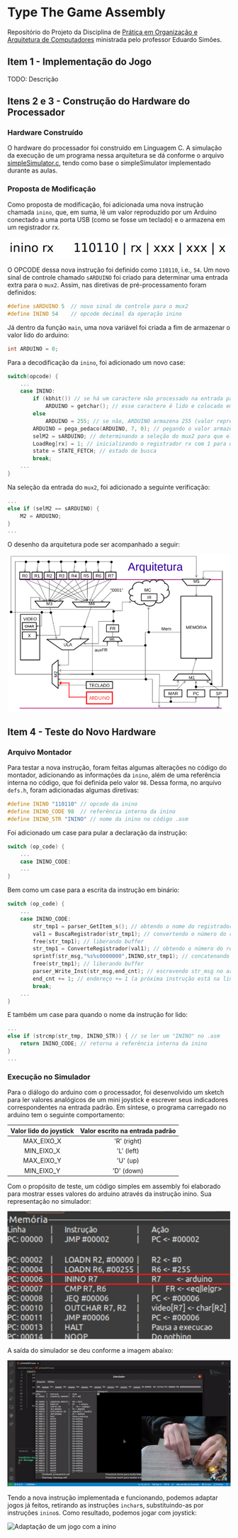 # Type The Game Assembly

Repositório do Projeto da Disciplina de [Prática em Organização e Arquitetura de Computadores](https://uspdigital.usp.br/jupiterweb/obterDisciplina?sgldis=SSC0119) ministrada pelo professor Eduardo Simões.

## Item 1 - Implementação do Jogo

TODO: Descrição

## Itens 2 e 3 - Construção do Hardware do Processador

### Hardware Construído

O hardware do processador foi construído em Linguagem C. A simulação da execução de um programa nessa arquitetura se dá conforme o arquivo [simpleSimulator.c](./simpleSimulator.c), tendo como base o simpleSimulator implementado durante as aulas.

### Proposta de Modificação  

Como proposta de modificação, foi adicionada uma nova instrução chamada `inino`, que, em suma, lê um valor reproduzido por um Arduino conectado a uma porta USB (como se fosse um teclado) e o armazena em um registrador rx.

![Imagem da Nova Instrução](./media/novaInstrucao.png)

O OPCODE dessa nova instrução foi definido como `110110`, i.e., `54`. Um novo sinal de controle chamado `sARDUINO` foi criado para determinar uma entrada extra para o `mux2`. Assim, nas diretivas de pré-processamento foram definidos:

```c
#define sARDUINO 5  // novo sinal de controle para o mux2
#define ININO 54    // opcode decimal da operação inino
```

Já dentro da função `main`, uma nova variável foi criada a fim de armazenar o valor lido do arduino:

```c
int ARDUINO = 0;
```

Para a decodificação da `inino`, foi adicionado um novo case:

```c
switch(opcode) {
    ...
    case ININO:
        if (kbhit()) // se há um caractere não processado na entrada padrão
            ARDUINO = getchar(); // esse caractere é lido e colocado em ARDUINO
        else 
            ARDUINO = 255; // se não, ARDUINO armazena 255 (valor representando "não houve entrada")
        ARDUINO = pega_pedaco(ARDUINO, 7, 0); // pegando o valor armazenado por ARDUINO % 256
        selM2 = sARDUINO; // determinando a seleção do mux2 para que ele receba entrada do arduino
        LoadReg[rx] = 1; // inicializando o registrador rx com 1 para que ele possa receber a saída do mux2 
        state = STATE_FETCH; // estado de busca
        break;
    ...
}
```

Na seleção da entrada do `mux2`, foi adicionado a seguinte verificação:

```c
...
else if (selM2 == sARDUINO) { 
    M2 = ARDUINO;
}
...
```

O desenho da arquitetura pode ser acompanhado a seguir:

![Imagem da Nova Arquitetura](./media/novaArquitetura.png)

## Item 4 - Teste do Novo Hardware

### Arquivo Montador

Para testar a nova instrução, foram feitas algumas alterações no código do montador, adicionando as informações da `inino`, além de uma referência interna no código, que foi definida pelo valor `98`. Dessa forma, no arquivo `defs.h`, foram adicionadas algumas diretivas:

```c
#define ININO "110110" // opcode da inino
#define ININO_CODE 98  // referência interna da inino
#define ININO_STR "ININO" // nome da inino no código .asm
```

Foi adicionado um case para pular a declaração da instrução:

```c
switch (op_code) {
    ...
    case ININO_CODE:
    ...
}
```

Bem como um case para a escrita da instrução em binário:

```c
switch (op_code) {
    ...
    case ININO_CODE:
        str_tmp1 = parser_GetItem_s(); // obtendo o nome do registrador da instrução
        val1 = BuscaRegistrador(str_tmp1); // convertendo o número do registrador para inteiro
        free(str_tmp1); // liberando buffer
        str_tmp1 = ConverteRegistrador(val1); // obtendo o número do registrador como string de 3 chars 
        sprintf(str_msg,"%s%s0000000",ININO,str_tmp1); // concatenando OPCODE + str do número do registrador + 00..0 em str_msg
        free(str_tmp1); // liberando buffer
        parser_Write_Inst(str_msg,end_cnt); // escrevendo str_msg no arquivo
        end_cnt += 1; // endereço += 1 (a próxima instrução está na linha de baixo)
        break;
    ...
}
```

E também um case para quando o nome da instrução for lido:

```c
...
else if (strcmp(str_tmp, ININO_STR)) { // se ler um "ININO" no .asm
    return ININO_CODE; // retorna a referência interna da inino
}
...
```

### Execução no Simulador

Para o diálogo do arduino com o processador, foi desenvolvido um sketch para ler valores analógicos de um mini joystick e escrever seus indicadores correspondentes na entrada padrão. Em síntese, o programa carregado no arduino tem o seguinte comportamento:

Valor lido do joystick | Valor escrito na entrada padrão
:---------------------: | :-----------------------------:
MAX_EIXO_X       | 'R' (right)
MIN_EIXO_X       | 'L' (left)
MAX_EIXO_Y       | 'U' (up)
MIN_EIXO_Y       | 'D' (down)

Com o propósito de teste, um código simples em assembly foi elaborado para mostrar esses valores do arduino através da instrução inino. Sua representação no simulador:

![Representação da instrução inino no simulador](./media/inino-simulador.png)

A saída do simulador se deu conforme a imagem abaixo:

![Teste dos valores lidos pela inino](./media/gif1.gif)

Tendo a nova instrução implementada e funcionando, podemos adaptar jogos já feitos, retirando as instruções `inchar`s, substituindo-as por instruções `inino`s. Como resultado, podemos jogar com joystick:

![Adaptação de um jogo com a inino](./media/gif2.gif)
